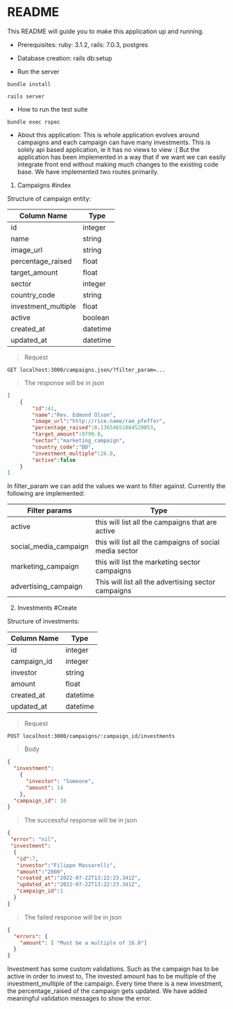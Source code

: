
# README

This README will guide you to make this application up and running.

* Prerequisites:
ruby: 3.1.2, rails: 7.0.3, postgres

* Database creation:
rails db:setup

* Run the server

``bundle install``

``rails server``

* How to run the test suite

``
bundle exec rspec
``


* About this application:
This is whole application evolves around campaigns and each campaign can have many investments. 
This is solely api based application, ie it has no views to view :( But the application has been implemented in a way that if we want we can easily integrate front end without making much changes to the existing code base. 
We have implemented two routes primarily. 

1. Campaigns #index

Structure of campaign entity:


Column Name   | Type
------------- | -------------
id            | integer
name          | string
image_url     | string
percentage_raised          | float
target_amount          | float
sector          | integer
country_code          | string
investment_multiple          | float
active          | boolean
created_at          | datetime
updated_at          | datetime


> Request

```http
GET localhost:3000/campaigns.json/?filter_param=...
```

> The response will be in json

```json
[
    {
        "id":41,
        "name":"Rev. Edmond Olson",
        "image_url":"http://rice.name/rae_pfeffer",
        "percentage_raised":0.13654651884520053,
        "target_amount":9799.0,
        "sector":"marketing_campaign",
        "country_code":"BD",
        "investment_multiple":26.0,
        "active":false
    }
]

```

In filter_param we can add the values we want to filter against. Currently the following are implemented:


Filter params   | Type
------------- | -------------
active            | this will list all the campaigns that are active
social_media_campaign          | this will list all the campaigns of social media sector
marketing_campaign     | this will list the marketing sector campaigns
advertising_campaign          | This will list all the advertising sector campaigns


2. Investments #Create

Structure of investments:


Column Name   | Type
------------- | -------------
id            | integer
campaign_id          | integer
investor     | string
amount          | float
created_at          | datetime
updated_at          | datetime



> Request

```http
POST localhost:3000/campaigns/:campaign_id/investments
```

> Body

```json
{ 
  "investment":
    { 
      "investor": "Someone",
      "amount": 14
    },
  "campaign_id": 10
}
```

> The successful response will be in json

```json
{
 "error": "nil",
 "investment":
  {
   "id":7,
   "investor":"Filippo Massarelli",
   "amount":"2000",
   "created_at":"2022-07-22T13:22:23.341Z",
   "updated_at":"2022-07-22T13:22:23.341Z",
   "campaign_id":1
  }
}
```

> The failed response will be in json

```json
{
  "errors": {
    "amount": [ "Must be a multiple of 16.0"]
  }
}
```

Investment has some custom validations. Such as the campaign has to be active in order to invest to, The invested amount has to be multiple of the investment_multiple of the campaign. 
Every time there is a new investment, the percentage_raised of the campaign gets updated. We have added meaningful validation messages to show the error. 